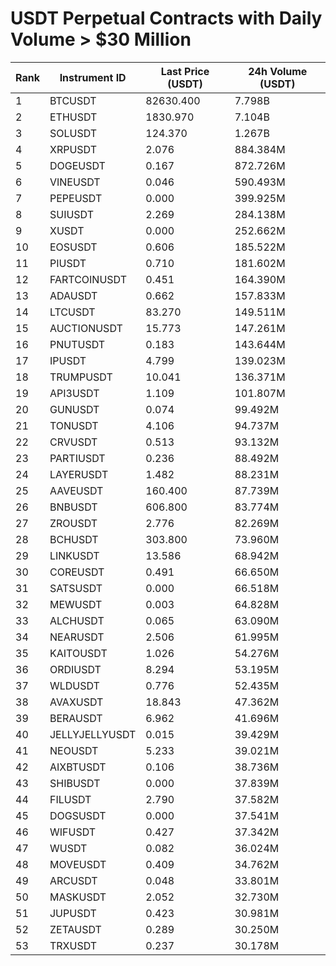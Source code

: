 # USDT Perpetual Contracts with Daily Volume > $30 Million

| Rank | Instrument ID | Last Price (USDT) | 24h Volume (USDT) |
|------|---------------|-------------------|-------------------|
| 1 | BTCUSDT | 82630.400 | 7.798B |
| 2 | ETHUSDT | 1830.970 | 7.104B |
| 3 | SOLUSDT | 124.370 | 1.267B |
| 4 | XRPUSDT | 2.076 | 884.384M |
| 5 | DOGEUSDT | 0.167 | 872.726M |
| 6 | VINEUSDT | 0.046 | 590.493M |
| 7 | PEPEUSDT | 0.000 | 399.925M |
| 8 | SUIUSDT | 2.269 | 284.138M |
| 9 | XUSDT | 0.000 | 252.662M |
| 10 | EOSUSDT | 0.606 | 185.522M |
| 11 | PIUSDT | 0.710 | 181.602M |
| 12 | FARTCOINUSDT | 0.451 | 164.390M |
| 13 | ADAUSDT | 0.662 | 157.833M |
| 14 | LTCUSDT | 83.270 | 149.511M |
| 15 | AUCTIONUSDT | 15.773 | 147.261M |
| 16 | PNUTUSDT | 0.183 | 143.644M |
| 17 | IPUSDT | 4.799 | 139.023M |
| 18 | TRUMPUSDT | 10.041 | 136.371M |
| 19 | API3USDT | 1.109 | 101.807M |
| 20 | GUNUSDT | 0.074 | 99.492M |
| 21 | TONUSDT | 4.106 | 94.737M |
| 22 | CRVUSDT | 0.513 | 93.132M |
| 23 | PARTIUSDT | 0.236 | 88.492M |
| 24 | LAYERUSDT | 1.482 | 88.231M |
| 25 | AAVEUSDT | 160.400 | 87.739M |
| 26 | BNBUSDT | 606.800 | 83.774M |
| 27 | ZROUSDT | 2.776 | 82.269M |
| 28 | BCHUSDT | 303.800 | 73.960M |
| 29 | LINKUSDT | 13.586 | 68.942M |
| 30 | COREUSDT | 0.491 | 66.650M |
| 31 | SATSUSDT | 0.000 | 66.518M |
| 32 | MEWUSDT | 0.003 | 64.828M |
| 33 | ALCHUSDT | 0.065 | 63.090M |
| 34 | NEARUSDT | 2.506 | 61.995M |
| 35 | KAITOUSDT | 1.026 | 54.276M |
| 36 | ORDIUSDT | 8.294 | 53.195M |
| 37 | WLDUSDT | 0.776 | 52.435M |
| 38 | AVAXUSDT | 18.843 | 47.362M |
| 39 | BERAUSDT | 6.962 | 41.696M |
| 40 | JELLYJELLYUSDT | 0.015 | 39.429M |
| 41 | NEOUSDT | 5.233 | 39.021M |
| 42 | AIXBTUSDT | 0.106 | 38.736M |
| 43 | SHIBUSDT | 0.000 | 37.839M |
| 44 | FILUSDT | 2.790 | 37.582M |
| 45 | DOGSUSDT | 0.000 | 37.541M |
| 46 | WIFUSDT | 0.427 | 37.342M |
| 47 | WUSDT | 0.082 | 36.024M |
| 48 | MOVEUSDT | 0.409 | 34.762M |
| 49 | ARCUSDT | 0.048 | 33.801M |
| 50 | MASKUSDT | 2.052 | 32.730M |
| 51 | JUPUSDT | 0.423 | 30.981M |
| 52 | ZETAUSDT | 0.289 | 30.250M |
| 53 | TRXUSDT | 0.237 | 30.178M |
